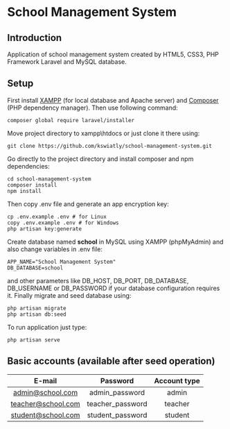 # School Management System
## Introduction
Application of school management system created by HTML5, CSS3, PHP Framework Laravel and MySQL database. 

## Setup
First install [XAMPP](https://www.apachefriends.org/pl/index.html) (for local database and Apache server) and [Composer](https://getcomposer.org/) (PHP dependency manager). Then use following command:
```shell
composer global require laravel/installer
```
Move project directory to xampp\htdocs or just clone it there using:
```shell
git clone https://github.com/kswiatly/school-management-system.git
```
Go directly to the project directory and install composer and npm dependencies:
```shell
cd school-management-system
composer install
npm install
```
Then copy .env file and generate an app encryption key:
```shell
cp .env.example .env # for Linux
copy .env.example .env # for Windows
php artisan key:generate
```
Create database named <b>school</b> in MySQL using XAMPP (phpMyAdmin) and also change variables in .env file:
```shell
APP_NAME="School Management System"
DB_DATABASE=school
```
and other parameters like DB_HOST, DB_PORT, DB_DATABASE, DB_USERNAME or DB_PASSWORD if your database configuration requires it. Finally migrate and seed database using:
```shell
php artisan migrate
php artisan db:seed
```
To run application just type:
```shell
php artisan serve
```
## Basic accounts (available after seed operation)
|       E-mail       |     Password     |  Account type |
|       :---:        |       :---:      |     :---:     |
| admin@school.com   |  admin_password  |     admin     |
| teacher@school.com | teacher_password |    teacher    |
| student@school.com | student_password |    student    |





